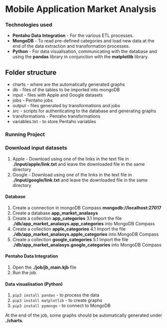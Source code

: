 # Mobile Application Market Analysis

### Technologies used
- **Pentaho Data Integration** - For the various ETL processes.
- **MongoDB** - To read pre-defined categories and load new data at the end of the data extraction and transformation processes.
- **Python** - For data visualisation, communicating with the database and using the **pandas** library in conjunction with the **matplotlib** library. 

## Folder structure
- charts - where are the automatically generated graphs
- db - files of the tables to be imported into mongoDB
- input - files with Apple and Google datasets
- jobs - Pentaho jobs
- output - files generated by transformations and jobs
- src - scripts for authenticating to the database and generating graphs
- transformations - Pentaho transformations 
- variables.txt - to store Pentaho variables

### Running Project
### Download input datasets
1. Apple - Download using one of the links in the text file in **./input/apple/link.txt** and leave the downloaded file in the same directory
2. Google - Download using one of the links in the text file in **./input/google/link.txt** and leave the downloaded file in the same directory

#### Database
1. Create a connection in mongoDB Compass **mongodb://localhost:27017**
2. Create a database **app_market_analasys**
3. Create a collection **app_categories** 
3.1 Import the file **./db/app_market_analasys.app_categories** into MongoDB Compass
4. Create a collection **apple_categories** 
4.1 Import the file **./db/app_market_analasys.apple_categories** into MongoDB Compass
5. Create a collection **google_categories**
5.1 Import the file **./db/app_market_analasys.google_categories** into MongoDB Compass

#### Pentaho Data Integration
1. Open the **./job/jb_main.kjb** file
2. Run the job.

#### Data visualisation (Python)
1. `pip3 install pandas` - to process the data
2. `pip3 install matplotlib` - to create graphs
3. `pip3 install pymongo` - to connect to MongoDB

At the end of the job, some graphs should be automatically generated under **./charts**.
